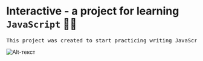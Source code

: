 # Interactive - a project for learning `JavaScript` 👨‍💻

<pre>
This project was created to start practicing writing JavaScript code
</pre>

![Alt-текст](https://github.com/bozzhik/interactive/blob/main/img/scroll.gif 'wiki')
